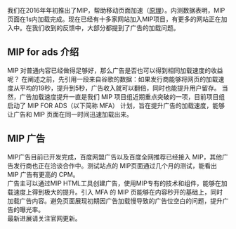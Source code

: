 我们在2016年年初推出了MIP，帮助移动页面加速（[原理](http://www.cnblogs.com/mipengine/p/what_is_mip.html)）。内测数据表明，MIP页面在1s内加载完成。现在已经有十多家网站加入MIP项目，有更多的网站正在加入中。在我们收到的反馈中，大部分都提到了广告的加载问题。

## MIP for ads 介绍
MIP 对普通内容已经做得足够好，那么广告是否也可以得到相同加载速度的收益呢？
在阐述之前，先引用一段来自谷歌的数据：如果发行商能够将网页的加载速度从平均的19秒，提升到5秒，广告收入就可以翻倍，同时也能提升用户留存。
当然，广告加载速度提升一直是我们 MIP 项目组近期重点突破的一项，目前项目组启动了 MIP FOR ADS（以下简称 MFA） 计划，旨在提升广告的加载速度，能够让广告和 MIP 页面在同一时间迅速加载出来。

## MIP 广告

MIP广告目前已开发完成，百度网盟广告以及百度全网推荐已经接入 MIP，其他广告发行商也正在洽谈合作中。测试站点的 MIP页面通过几个月的测试，能看出 MIP 广告有更高的 CPM。  
广告主可以通过MIP HTML工具创建广告，使用MIP专有的技术和组件，能够在加载速度上得到极大的提升。引入 MFA 的 MIP 页能够在内容秒开的基础上，同时加载广告内容。避免页面展现初期因广告加载慢导致的广告位空白的问题，提升广告的曝光率。  
最新进展请关注官网更新。